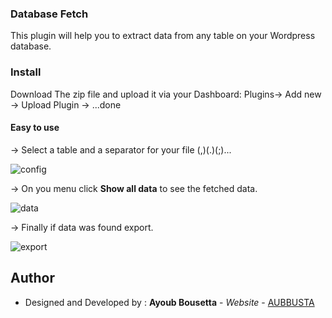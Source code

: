 ### Database Fetch

This plugin will help you to extract data from any table on your Wordpress database.

### Install

Download The zip file and upload it via your Dashboard: Plugins-> Add new -> Upload Plugin -> ...done



#### Easy to use

-> Select a table and a separator for your file (,)(.)(;)...

![config](https://user-images.githubusercontent.com/6423366/46209318-79d4de00-c325-11e8-88de-1a9f0c1cb89c.png)


-> On you menu click **Show all data** to see the fetched data.


![data](https://user-images.githubusercontent.com/6423366/46209319-79d4de00-c325-11e8-866d-855d367f4d2f.png)


-> Finally if data was found export.

![export](https://user-images.githubusercontent.com/6423366/46209320-79d4de00-c325-11e8-9a39-d609839abac8.png)



## Author

* Designed and Developed by : **Ayoub Bousetta** - *Website* - [AUBBUSTA](https://aubbusta.com)
